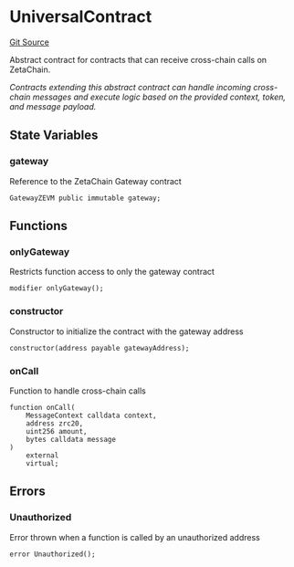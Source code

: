 # UniversalContract
[Git Source](https://github.com/zeta-chain/protocol-contracts/blob/main/v2/contracts/zevm/interfaces/UniversalContract.sol)

Abstract contract for contracts that can receive cross-chain calls on ZetaChain.

*Contracts extending this abstract contract can handle incoming cross-chain messages
and execute logic based on the provided context, token, and message payload.*


## State Variables
### gateway
Reference to the ZetaChain Gateway contract


```solidity
GatewayZEVM public immutable gateway;
```


## Functions
### onlyGateway

Restricts function access to only the gateway contract


```solidity
modifier onlyGateway();
```

### constructor

Constructor to initialize the contract with the gateway address


```solidity
constructor(address payable gatewayAddress);
```

### onCall

Function to handle cross-chain calls


```solidity
function onCall(
    MessageContext calldata context,
    address zrc20,
    uint256 amount,
    bytes calldata message
)
    external
    virtual;
```

## Errors
### Unauthorized
Error thrown when a function is called by an unauthorized address


```solidity
error Unauthorized();
```

